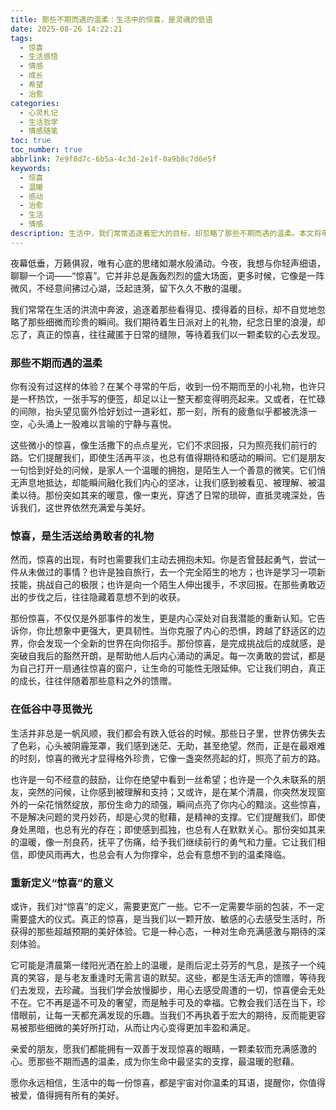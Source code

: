 ```yaml
---
title: 那些不期而遇的温柔：生活中的惊喜，是灵魂的低语
date: 2025-08-26 14:22:21
tags:
  - 惊喜
  - 生活感悟
  - 情感
  - 成长
  - 希望
  - 治愈
categories:
  - 心灵札记
  - 生活哲学
  - 情感随笔
toc: true
toc_number: true
abbrlink: 7e9f8d7c-6b5a-4c3d-2e1f-0a9b8c7d6e5f
keywords:
  - 惊喜
  - 温暖
  - 感动
  - 治愈
  - 生活
  - 情感
description: 生活中，我们常常追逐着宏大的目标，却忽略了那些不期而遇的温柔。本文将带你走进“惊喜”的深层含义，探讨它如何以最细腻的方式触动我们的心弦，成为我们前行路上的微光与力量。从日常的细微之处，到低谷中的意外馈赠，惊喜不仅仅是事件，更是一种心态，一种对生命充满感激与期待的深刻体验。
---
```


夜幕低垂，万籁俱寂，唯有心底的思绪如潮水般涌动。今夜，我想与你轻声细语，聊聊一个词——“惊喜”。它并非总是轰轰烈烈的盛大场面，更多时候，它像是一阵微风，不经意间拂过心湖，泛起涟漪，留下久久不散的温暖。

我们常常在生活的洪流中奔波，追逐着那些看得见、摸得着的目标，却不自觉地忽略了那些细微而珍贵的瞬间。我们期待着生日派对上的礼物，纪念日里的浪漫，却忘了，真正的惊喜，往往藏匿于日常的缝隙，等待着我们以一颗柔软的心去发现。

### 那些不期而遇的温柔

你有没有过这样的体验？在某个寻常的午后，收到一份不期而至的小礼物，也许只是一杯热饮，一张手写的便签，却足以让一整天都变得明亮起来。又或者，在忙碌的间隙，抬头望见窗外恰好划过一道彩虹，那一刻，所有的疲惫似乎都被洗涤一空，心头涌上一股难以言喻的宁静与喜悦。

这些微小的惊喜，像生活撒下的点点星光，它们不求回报，只为照亮我们前行的路。它们提醒我们，即使生活再平淡，也总有值得期待和感动的瞬间。它们是朋友一句恰到好处的问候，是家人一个温暖的拥抱，是陌生人一个善意的微笑。它们悄无声息地抵达，却能瞬间融化我们内心的坚冰，让我们感到被看见、被理解、被温柔以待。那份突如其来的暖意，像一束光，穿透了日常的琐碎，直抵灵魂深处，告诉我们，这世界依然充满爱与美好。

### 惊喜，是生活送给勇敢者的礼物

然而，惊喜的出现，有时也需要我们主动去拥抱未知。你是否曾鼓起勇气，尝试一件从未做过的事情？也许是独自旅行，去一个完全陌生的地方；也许是学习一项新技能，挑战自己的极限；也许是向一个陌生人伸出援手，不求回报。在那些勇敢迈出的步伐之后，往往隐藏着意想不到的收获。

那份惊喜，不仅仅是外部事件的发生，更是内心深处对自我潜能的重新认知。它告诉你，你比想象中更强大，更具韧性。当你克服了内心的恐惧，跨越了舒适区的边界，你会发现一个全新的世界在向你招手。那份惊喜，是完成挑战后的成就感，是突破自我后的豁然开朗，是帮助他人后内心涌动的满足。每一次勇敢的尝试，都是为自己打开一扇通往惊喜的窗户，让生命的可能性无限延伸。它让我们明白，真正的成长，往往伴随着那些意料之外的馈赠。

### 在低谷中寻觅微光

生活并非总是一帆风顺，我们都会有跌入低谷的时候。那些日子里，世界仿佛失去了色彩，心头被阴霾笼罩，我们感到迷茫、无助，甚至绝望。然而，正是在最艰难的时刻，惊喜的微光才显得格外珍贵，它像一盏突然亮起的灯，照亮了前方的路。

也许是一句不经意的鼓励，让你在绝望中看到一丝希望；也许是一个久未联系的朋友，突然的问候，让你感到被理解和支持；又或许，是在某个清晨，你突然发现窗外的一朵花悄然绽放，那份生命力的顽强，瞬间点亮了你内心的黯淡。这些惊喜，不是解决问题的灵丹妙药，却是心灵的慰藉，是精神的支撑。它们提醒我们，即使身处黑暗，也总有光的存在；即使感到孤独，也总有人在默默关心。那份突如其来的温暖，像一剂良药，抚平了伤痛，给予我们继续前行的勇气和力量。它让我们相信，即使风雨再大，也总会有人为你撑伞，总会有意想不到的温柔降临。

### 重新定义“惊喜”的意义

或许，我们对“惊喜”的定义，需要更宽广一些。它不一定需要华丽的包装，不一定需要盛大的仪式。真正的惊喜，是当我们以一颗开放、敏感的心去感受生活时，所获得的那些超越预期的美好体验。它是一种心态，一种对生命充满感激与期待的深刻体验。

它可能是清晨第一缕阳光洒在脸上的温暖，是雨后泥土芬芳的气息，是孩子一个纯真的笑容，是与老友重逢时无需言语的默契。这些，都是生活无声的馈赠，等待我们去发现，去珍藏。当我们学会放慢脚步，用心去感受周遭的一切，惊喜便会无处不在。它不再是遥不可及的奢望，而是触手可及的幸福。它教会我们活在当下，珍惜眼前，让每一天都充满发现的乐趣。当我们不再执着于宏大的期待，反而能更容易被那些细微的美好所打动，从而让内心变得更加丰盈和满足。

亲爱的朋友，愿我们都能拥有一双善于发现惊喜的眼睛，一颗柔软而充满感激的心。愿那些不期而遇的温柔，成为你生命中最坚实的支撑，最温暖的慰藉。

愿你永远相信，生活中的每一份惊喜，都是宇宙对你温柔的耳语，提醒你，你值得被爱，值得拥有所有的美好。
